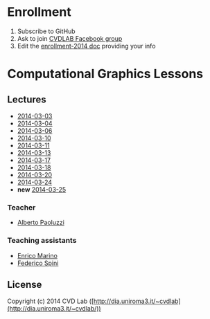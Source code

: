 # Enrollment

1. Subscribe to GitHub
2. Ask to join [CVDLAB Facebook group](https://www.facebook.com/groups/cvdlab/)
3. Edit the [enrollment-2014 doc](https://www.facebook.com/notes/cvdlab/enrollment-2014/458764394224011) providing your info

# Computational Graphics Lessons

## Lectures

* [2014-03-03](lessons/2014-03-03)
* [2014-03-04](lessons/2014-03-04)
* [2014-03-06](lessons/2014-03-06)
* [2014-03-10](lessons/2014-03-10)
* [2014-03-11](lessons/2014-03-11)
* [2014-03-13](lessons/2014-03-13)
* [2014-03-17](lessons/2014-03-17)
* [2014-03-18](lessons/2014-03-18)
* [2014-03-20](lessons/2014-03-20)
* [2014-03-24](lessons/2014-03-24)
* **new** [2014-03-25](lessons/2014-03-25)

### Teacher

- [Alberto Paoluzzi](http://paoluzzi.dia.uniroma3.it/)

### Teaching assistants

- [Enrico Marino](http://onirame.com)
- [Federico Spini](http://federicspini.com)

## License

Copyright (c) 2014 CVD Lab ([http://dia.uniroma3.it/~cvdlab](http://dia.uniroma3.it/~cvdlab/))

